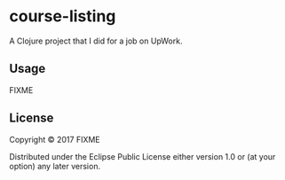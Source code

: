 # course-listing

A Clojure project that I did for a job on UpWork.

## Usage

FIXME

## License

Copyright © 2017 FIXME

Distributed under the Eclipse Public License either version 1.0 or (at
your option) any later version.
